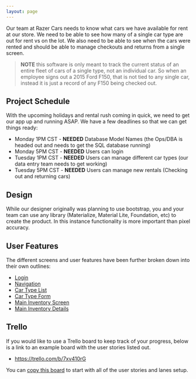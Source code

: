 ```yaml
---
layout: page
---
```


Our team at Razer Cars needs to know what cars we have available for rent at our store.
We need to be able to see how many of a single car type are out for rent vs on the lot.
We also need to be able to see when the cars were rented
and should be able to manage checkouts and returns from a single screen.

> **NOTE** this software is only meant to track the current status of an entire fleet of cars of a single type, not an individual car.
So when an employee signs out a 2015 Ford F150, that is not tied to any single car, instead it is just a record of any F150 being checked out.

## Project Schedule

With the upcoming holidays and rental rush coming in quick, we need to get our app up and running ASAP.
We have a few deadlines so that we can get things ready:

* Monday 1PM CST - **NEEDED** Database Model Names (the Ops/DBA is headed out and needs to get the SQL database running)
* Monday 5PM CST - **NEEDED** Users can login
* Tuesday 1PM CST - **NEEDED** Users can manage different car types (our data entry team needs to get working)
* Tuesday 5PM CST - **NEEDED** Users can manage new rentals (Checking out and returning cars)

## Design

While our designer originally was planning to use bootstrap, you and your team can use any library (Materialize, Material Lite, Foundation, etc) to create the product.
In this instance functionality is more important than pixel accuracy.

## User Features

The different screens and user features have been further broken down into their own outlines:

* [Login](general/login.html)
* [Navigation](general/navigation.html)
* [Car Type List](car-type/list.html)
* [Car Type Form](car-type/form.html)
* [Main Inventory Screen](inventory/list.html)
* [Main Inventory Details](inventory/details.html)

## Trello

If you would like to use a Trello board to keep track of your progress, below is a link to an example board with the user stories listed out.

* https://trello.com/b/7xv410rG

You can [copy this board](http://help.trello.com/article/802-copying-cards-lists-or-boards) to start with all of the user stories and lanes setup.

